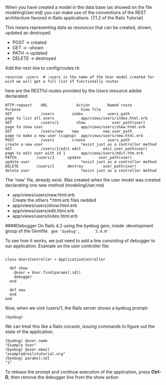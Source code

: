 When you have created  a model in the data base (as showed on the file modelingUser.md) you can make use of the conventions of the REST architecture favored in Rails applications. (7.1.2 of the Rails Tutorial)

This means representing data as *resources* that can be created, shown, updated an destroyed.

- POST   →   created
- GET    →   -shown
- PATH   →   updated
- DELETE →   destroyed 

Add the next line to config/routes.rb    
```   
resorces :users  # :users is the name of the User model created for wich we will get a full list of functionally routes   
```   

here are the RESTful routes provided by the Users resource adobe declarated:   
```   
HTTP-request 	URL 	        Action        Named route 	            Purpose                           View file
GET 	        /users 	      index 	      users_path 	              page to list all users            app/views/users/index.html.erb
GET 	        /users/1 	    show 	        user_path(user) 	        page to show user                 app/views/users/show.html.erb
GET 	        /users/new 	  new 	        new_user_path 	          page to make a new user (signup)  app/views/users/new.html.erb
POST 	        /users 	      create 	      users_path 	              create a new user                 *exist just as a controller method  
GET 	        /users/1/edit edit 	        edit_user_path(user) 	    page to edit user with id 1       app/views/users/edit.htm.erb
PATCH 	      /users/1 	    update 	      user_path(user) 	        update user                       *exist just as a controller method  
DELETE 	      /users/1 	    destroy 	    user_path(user) 	        delete user                       *exist just as a controller method   
```   

The 'new' file, already exist. Was created when the user model was created declarating one new method (modelingUser.md)   
-  app/views/users/new.html.erb   
Create the others *.html.erb files nedded  
-  app/views/users/show.html.erb  
-  app/views/users/edit.html.erb  
-  app/views/users/index.html.erb  


####Debugger
On Rails 4.2 using the byebug gem, inside :development group of the Gemfile ```  gem 'byebug',      '3.4.0' ```  

To see how it works, we just need to add a line consisting of debugger to our application. Example on the user controller file:  
```  

class UsersController < ApplicationController

  def show
    @user = User.find(params[:id])
    debugger
  end

  def new
  end
end

```

Now, when we visit /users/1, the Rails server shows a byebug prompt:  
```  
(byebug)  
```  
We can treat this like a Rails console, issuing commands to figure out the state of the application:   
```  
(byebug) @user.name
"Example User"
(byebug) @user.email
"example@railstutorial.org"
(byebug) params[:id]
"1"

```  
To release the prompt and continue execution of the application, press **Ctrl-D**, then remove the debugger line from the show action 




